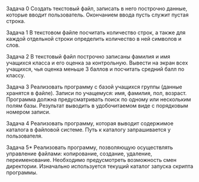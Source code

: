 Задача 0
    Создать текстовый файл, записать в него построчно данные, которые вводит пользователь. Окончанием ввода пусть служит пустая строка.

Задача 1
    В текстовом файле посчитать количество строк, а также для каждой отдельной строки определить количество в ней символов и слов.

Задача 2
    В текстовый файл построчно записаны фамилия и имя учащихся класса и его оценка за контрольную. Вывести на экран всех учащихся, чья оценка меньше 3 баллов и посчитать средний балл по классу.

Задача 3
    Реализовать программу с базой учащихся группы (данные хранятся в файле). Записи по учащемуся: имя, фамилия, пол, возраст. Программа должна предусматривать поиск по одному или нескольким полям базы. Результат выводить в удобочитаемом виде с порядковым номером записи.

Задача 4
    Реализовать программу, которая выводит содержимое каталога в файловой системе. Путь к каталогу запрашивается у пользователя.

Задача 5*
    Реализовать программу, позволяющую осуществлять управление файлами: копирование, создание, удаление, переименование. Необходимо предусмотреть возможность смен директории. Изначально используется текущий каталог запуска скрипта программы.
